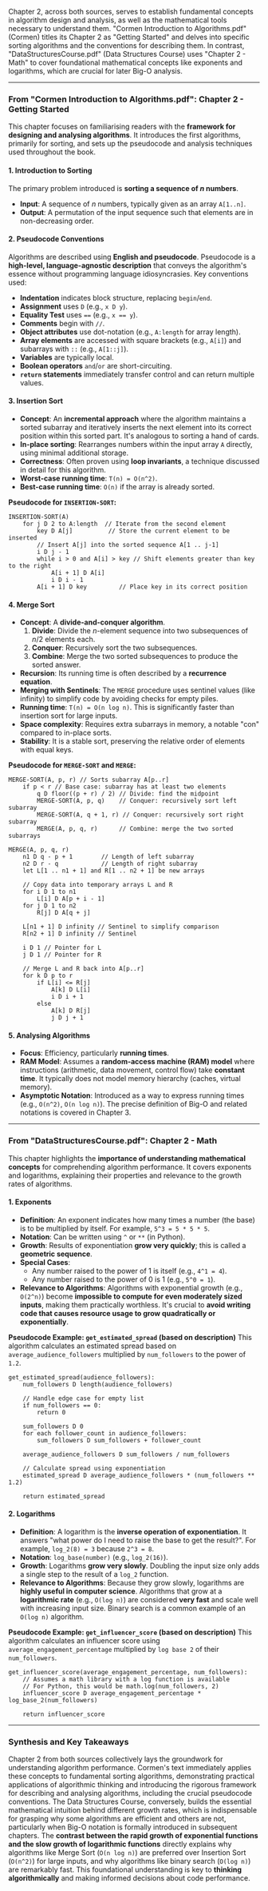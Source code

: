 Chapter 2, across both sources, serves to establish fundamental concepts in algorithm design and analysis, as well as the mathematical tools necessary to understand them. "Cormen Introduction to Algorithms.pdf" (Cormen) titles its Chapter 2 as "Getting Started" and delves into specific sorting algorithms and the conventions for describing them. In contrast, "DataStructuresCourse.pdf" (Data Structures Course) uses "Chapter 2 - Math" to cover foundational mathematical concepts like exponents and logarithms, which are crucial for later Big-O analysis.

---

### From "Cormen Introduction to Algorithms.pdf": Chapter 2 - Getting Started

This chapter focuses on familiarising readers with the **framework for designing and analysing algorithms**. It introduces the first algorithms, primarily for sorting, and sets up the pseudocode and analysis techniques used throughout the book.

#### 1. Introduction to Sorting
The primary problem introduced is **sorting a sequence of *n* numbers**.
*   **Input**: A sequence of *n* numbers, typically given as an array `A[1..n]`.
*   **Output**: A permutation of the input sequence such that elements are in non-decreasing order.

#### 2. Pseudocode Conventions
Algorithms are described using **English and pseudocode**. Pseudocode is a **high-level, language-agnostic description** that conveys the algorithm's essence without programming language idiosyncrasies.
Key conventions used:
*   **Indentation** indicates block structure, replacing `begin`/`end`.
*   **Assignment** uses `D` (e.g., `x D y`).
*   **Equality Test** uses `==` (e.g., `x == y`).
*   **Comments** begin with `//`.
*   **Object attributes** use dot-notation (e.g., `A:length` for array length).
*   **Array elements** are accessed with square brackets (e.g., `A[i]`) and subarrays with `::` (e.g., `A[1::j]`).
*   **Variables** are typically local.
*   **Boolean operators** `and`/`or` are short-circuiting.
*   **`return` statements** immediately transfer control and can return multiple values.

#### 3. Insertion Sort
*   **Concept**: An **incremental approach** where the algorithm maintains a sorted subarray and iteratively inserts the next element into its correct position within this sorted part. It's analogous to sorting a hand of cards.
*   **In-place sorting**: Rearranges numbers within the input array `A` directly, using minimal additional storage.
*   **Correctness**: Often proven using **loop invariants**, a technique discussed in detail for this algorithm.
*   **Worst-case running time**: `T(n) = O(n^2)`.
*   **Best-case running time**: `O(n)` if the array is already sorted.

**Pseudocode for `INSERTION-SORT`:**
```pseudocode
INSERTION-SORT(A)
    for j D 2 to A:length  // Iterate from the second element
        key D A[j]          // Store the current element to be inserted
        // Insert A[j] into the sorted sequence A[1 .. j-1]
        i D j - 1
        while i > 0 and A[i] > key // Shift elements greater than key to the right
            A[i + 1] D A[i]
            i D i - 1
        A[i + 1] D key         // Place key in its correct position
```

#### 4. Merge Sort
*   **Concept**: A **divide-and-conquer algorithm**.
    1.  **Divide**: Divide the *n*-element sequence into two subsequences of *n*/2 elements each.
    2.  **Conquer**: Recursively sort the two subsequences.
    3.  **Combine**: Merge the two sorted subsequences to produce the sorted answer.
*   **Recursion**: Its running time is often described by a **recurrence equation**.
*   **Merging with Sentinels**: The `MERGE` procedure uses sentinel values (like infinity) to simplify code by avoiding checks for empty piles.
*   **Running time**: `T(n) = O(n log n)`. This is significantly faster than insertion sort for large inputs.
*   **Space complexity**: Requires extra subarrays in memory, a notable "con" compared to in-place sorts.
*   **Stability**: It is a stable sort, preserving the relative order of elements with equal keys.

**Pseudocode for `MERGE-SORT` and `MERGE`:**
```pseudocode
MERGE-SORT(A, p, r) // Sorts subarray A[p..r]
    if p < r // Base case: subarray has at least two elements
        q D floor((p + r) / 2) // Divide: find the midpoint
        MERGE-SORT(A, p, q)    // Conquer: recursively sort left subarray
        MERGE-SORT(A, q + 1, r) // Conquer: recursively sort right subarray
        MERGE(A, p, q, r)      // Combine: merge the two sorted subarrays

MERGE(A, p, q, r)
    n1 D q - p + 1        // Length of left subarray
    n2 D r - q            // Length of right subarray
    let L[1 .. n1 + 1] and R[1 .. n2 + 1] be new arrays
    
    // Copy data into temporary arrays L and R
    for i D 1 to n1
        L[i] D A[p + i - 1]
    for j D 1 to n2
        R[j] D A[q + j]
    
    L[n1 + 1] D infinity // Sentinel to simplify comparison
    R[n2 + 1] D infinity // Sentinel
    
    i D 1 // Pointer for L
    j D 1 // Pointer for R
    
    // Merge L and R back into A[p..r]
    for k D p to r
        if L[i] <= R[j]
            A[k] D L[i]
            i D i + 1
        else
            A[k] D R[j]
            j D j + 1
```

#### 5. Analysing Algorithms
*   **Focus**: Efficiency, particularly **running times**.
*   **RAM Model**: Assumes a **random-access machine (RAM) model** where instructions (arithmetic, data movement, control flow) take **constant time**. It typically does not model memory hierarchy (caches, virtual memory).
*   **Asymptotic Notation**: Introduced as a way to express running times (e.g., `O(n^2)`, `O(n log n)`). The precise definition of Big-O and related notations is covered in Chapter 3.

---

### From "DataStructuresCourse.pdf": Chapter 2 - Math

This chapter highlights the **importance of understanding mathematical concepts** for comprehending algorithm performance. It covers exponents and logarithms, explaining their properties and relevance to the growth rates of algorithms.

#### 1. Exponents
*   **Definition**: An exponent indicates how many times a number (the base) is to be multiplied by itself. For example, `5^3 = 5 * 5 * 5`.
*   **Notation**: Can be written using `^` or `**` (in Python).
*   **Growth**: Results of exponentiation **grow very quickly**; this is called a **geometric sequence**.
*   **Special Cases**:
    *   Any number raised to the power of 1 is itself (e.g., `4^1 = 4`).
    *   Any number raised to the power of 0 is 1 (e.g., `5^0 = 1`).
*   **Relevance to Algorithms**: Algorithms with exponential growth (e.g., `O(2^n)`) become **impossible to compute for even moderately sized inputs**, making them practically worthless. It's crucial to **avoid writing code that causes resource usage to grow quadratically or exponentially**.

**Pseudocode Example: `get_estimated_spread` (based on description)**
This algorithm calculates an estimated spread based on `average_audience_followers` multiplied by `num_followers` to the power of `1.2`.
```pseudocode
get_estimated_spread(audience_followers):
    num_followers D length(audience_followers)
    
    // Handle edge case for empty list
    if num_followers == 0:
        return 0
        
    sum_followers D 0
    for each follower_count in audience_followers:
        sum_followers D sum_followers + follower_count
    
    average_audience_followers D sum_followers / num_followers
    
    // Calculate spread using exponentiation
    estimated_spread D average_audience_followers * (num_followers ** 1.2)
    
    return estimated_spread
```

#### 2. Logarithms
*   **Definition**: A logarithm is the **inverse operation of exponentiation**. It answers "what power do I need to raise the base to get the result?". For example, `log_2(8) = 3` because `2^3 = 8`.
*   **Notation**: `log_base(number)` (e.g., `log_2(16)`).
*   **Growth**: Logarithms **grow very slowly**. Doubling the input size only adds a single step to the result of a `log_2` function.
*   **Relevance to Algorithms**: Because they grow slowly, logarithms are **highly useful in computer science**. Algorithms that grow at a **logarithmic rate** (e.g., `O(log n)`) are considered **very fast** and scale well with increasing input size. Binary search is a common example of an `O(log n)` algorithm.

**Pseudocode Example: `get_influencer_score` (based on description)**
This algorithm calculates an influencer score using `average_engagement_percentage` multiplied by `log base 2` of their `num_followers`.
```pseudocode
get_influencer_score(average_engagement_percentage, num_followers):
    // Assumes a math library with a log function is available
    // For Python, this would be math.log(num_followers, 2)
    influencer_score D average_engagement_percentage * log_base_2(num_followers)
    
    return influencer_score
```

---

### Synthesis and Key Takeaways

Chapter 2 from both sources collectively lays the groundwork for understanding algorithm performance. Cormen's text immediately applies these concepts to fundamental sorting algorithms, demonstrating practical applications of algorithmic thinking and introducing the rigorous framework for describing and analysing algorithms, including the crucial pseudocode conventions. The Data Structures Course, conversely, builds the essential mathematical intuition behind different growth rates, which is indispensable for grasping why some algorithms are efficient and others are not, particularly when Big-O notation is formally introduced in subsequent chapters. The **contrast between the rapid growth of exponential functions and the slow growth of logarithmic functions** directly explains why algorithms like Merge Sort (`O(n log n)`) are preferred over Insertion Sort (`O(n^2)`) for large inputs, and why algorithms like binary search (`O(log n)`) are remarkably fast. This foundational understanding is key to **thinking algorithmically** and making informed decisions about code performance.